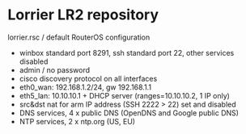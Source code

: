# Lorrier LR2 repository

lorrier.rsc / default RouterOS configuration

  - winbox standard port 8291, ssh standard port 22, other services disabled
  - admin / no password
  - cisco discovery protocol on all interfaces
  - eth0_wan: 192.168.1.2/24, gw 192.168.1.1
  - eth5_lan: 10.10.10.1 + DHCP server (ranges=10.10.10.2, 1 IP only)
  - src&dst nat for arm IP address (SSH 2222 > 22) set and disabled
  - DNS services, 4 x public DNS (OpenDNS and Google public DNS)
  - NTP services, 2 x ntp.org (US, EU)